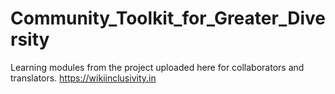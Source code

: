 # Community_Toolkit_for_Greater_Diversity
Learning modules from the project uploaded here for collaborators and translators. https://wikiinclusivity.in
